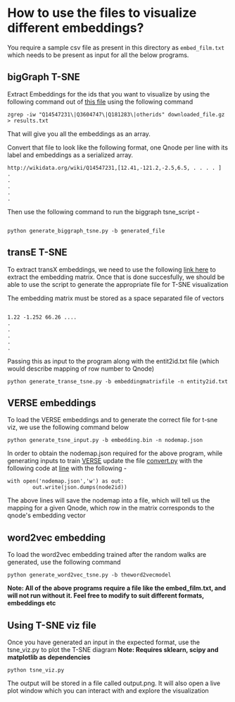 # How to use the files to visualize different embeddings?

You require a sample csv file as present in this directory as `embed_film.txt` which needs to be present as input for all the below programs.

## bigGraph T-SNE
Extract Embeddings for the ids that you want to visualize by using the following command out of [this file](https://dl.fbaipublicfiles.com/torchbiggraph/wikidata_translation_v1.tsv.gz)
using the following command
```
zgrep -iw "Q14547231\|Q3604747\|Q181283\|otherids" downloaded_file.gz > results.txt

```

That will give you all the embeddings as an array.


Convert that file to look like the following format, one Qnode per line with its label and embeddings as a serialized array.
```
http://wikidata.org/wiki/Q14547231,[12.41,-121.2,-2.5,6.5, . . . . ]
.
.
.
.
.
```

Then use the following command to run the biggraph tsne_script -
```

python generate_biggraph_tsne.py -b generated_file
```

## transE T-SNE

To extract transX embeddings, we need to use the following [link here](https://github.com/thunlp/OpenKE#getting-the-embedding-matrix) to extract
the embedding matrix. Once that is done succesfully, we should be able to use the script to generate the appropriate file for T-SNE visualization

The embedding matrix must be stored as a space separated file of vectors
```

1.22 -1.252 66.26 ....
.
.
.
.
.
```

Passing this as input to the program along with the entit2id.txt file (which would describe mapping of row number to Qnode)

```
python generate_transe_tsne.py -b embeddingmatrixfile -n entity2id.txt
```

## VERSE embeddings

To load the VERSE embeddings and to generate the correct file for t-sne viz, we use the following command below

```
python generate_tsne_input.py -b embedding.bin -n nodemap.json
```

In order to obtain the nodemap.json required for the above program, while generating inputs to train [VERSE](https://github.com/xgfs/verse) update the file
[convert.py](https://github.com/xgfs/verse/blob/master/python/convert.py) with the following code at [line](https://github.com/xgfs/verse/blob/0adfde139e817c13d84a29c167a4153ba2ce61af/python/convert.py#L71)
with the following -

```
with open('nodemap.json','w') as out:
        out.write(json.dumps(node2id))
```

The above lines will save the nodemap into a file, which will tell us the mapping for a given Qnode, which row in the matrix corresponds to the qnode's embedding vector

## word2vec embedding
To load the word2vec embedding trained after the random walks are generated, use the following command

```
python generate_word2vec_tsne.py -b theword2vecmodel
```

**Note: All of the above programs require a file like the embed_film.txt, and will not run without it. Feel free to modify to suit different formats, embeddings etc**

## Using T-SNE viz file
Once you have generated an input in the expected format, use the tsne_viz.py to plot the T-SNE diagram
**Note: Requires sklearn, scipy and matplotlib as dependencies**

```
python tsne_viz.py
```

The output will be stored in a file called output.png. It will also open a live plot window which you can interact with and explore the visualization
